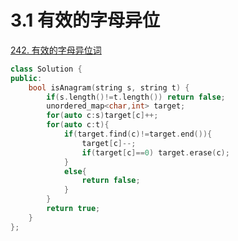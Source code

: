 # 3.1 有效的字母异位

[242. 有效的字母异位词](https://leetcode.cn/problems/valid-anagram/)

```cpp
class Solution {
public:
    bool isAnagram(string s, string t) {
        if(s.length()!=t.length()) return false;
        unordered_map<char,int> target;
        for(auto c:s)target[c]++;
        for(auto c:t){
            if(target.find(c)!=target.end()){
                target[c]--;
                if(target[c]==0) target.erase(c);
            }
            else{
                return false;
            }
        }
        return true;
    }
};
```


